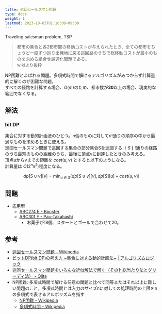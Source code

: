 ```yaml
---
title: 巡回セールスマン問題
type: docs
weight: 1
lastmod: 2023-10-03T01:18:09+09:00
---
```


Traveling salesman problem, TSP  

> 都市の集合と各2都市間の移動コストが与えられたとき、全ての都市をちょうど一度ずつ巡り出発地に戻る巡回路のうちで総移動コストが最小のものを求める組合せ最適化問題である。  
> wikiより抜粋

NP困難とよばれる問題。多項式時間で解けるアルゴリズムがみつからず計算量的に解くのが困難な問題。  
すべての経路を計算する場合、$O(n!)$のため、都市数が**20**以上の場合、現実的な範囲でなくなる。  

## 解法

### bit DP

集合に対する動的計画法のひとつ。$n$個のものに対して$n!$通りの順序の中から最適なものを求めるときに使える。  
巡回セールスマン問題で巡回する集合の部分集合Sを巡回する $\mid S \mid!$通りの経路のうち最短のものの距離のうち、最後に頂点vに到達したときのみ考える。  
頂点uからvまでの距離を $cost(u,v)$ とすると以下のようになる。  
計算量は $O(2^nn^2)$程度になる。

$$dp[S \cup {v}][v] = \min_{u \in S}(dp[S \cup {v}][v], dp[S][u] + cost(u, v))$$

## 問題

- 応用型
  - [ABC274 E - Booster](https://atcoder.jp/contests/abc274/tasks/abc274_e)
  - [ABC301 E - Pac-Takahashi](https://atcoder.jp/contests/abc301/tasks/abc301_e)
    - お菓子が18個、スタートとゴールで合わせて20。

## 参考

- [巡回セールスマン問題 - Wikipedia](https://ja.wikipedia.org/wiki/%E5%B7%A1%E5%9B%9E%E3%82%BB%E3%83%BC%E3%83%AB%E3%82%B9%E3%83%9E%E3%83%B3%E5%95%8F%E9%A1%8C)
- [ビットDP(bit DP)の考え方 ~集合に対する動的計画法~ | アルゴリズムロジック](https://algo-logic.info/bit-dp/)
- [巡回セールスマン問題をいろんな近似解法で解く（その1: 総当たり法とグリーディ法） - Qiita](https://qiita.com/take314/items/dc2e6cf6d97889923c8b)
- NP困難: 多項式時間で解ける任意の問題と比べて同等またはそれ以上に難しい問題のこと。多項式時間とは入力のサイズnに対しての処理時間の上限をnの多項式で表せるアルボリズムを指す
  - [NP困難 - Wikipedia](https://ja.wikipedia.org/wiki/NP%E5%9B%B0%E9%9B%A3)
  - [多項式時間 - Wikipedia](https://ja.wikipedia.org/wiki/%E5%A4%9A%E9%A0%85%E5%BC%8F%E6%99%82%E9%96%93#:~:text=%E5%A4%9A%E9%A0%85%E5%BC%8F%E6%99%82%E9%96%93%EF%BC%88%E3%81%9F%E3%81%93%E3%81%86%E3%81%97,%E8%A1%A8%E3%81%95%E3%82%8C%E3%82%8B%E8%A8%88%E7%AE%97%E6%99%82%E9%96%93%E3%80%82&text=%E3%81%AE%E5%A4%9A%E9%A0%85%E5%BC%8F%E3%81%A7%E8%A1%A8%E7%8F%BE%E3%81%A7%E3%81%8D%E3%82%8B,%E3%81%93%E3%81%A8%E3%81%AB%E6%B3%A8%E6%84%8F%E3%81%95%E3%82%8C%E3%81%9F%E3%81%84%E3%80%82)
